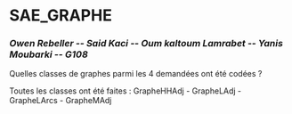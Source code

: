 # SAE_GRAPHE
### ***Owen Rebeller --  Said Kaci -- Oum kaltoum Lamrabet -- Yanis Moubarki -- G108***

Quelles classes de graphes parmi les 4 demandées ont été codées ?

Toutes les classes ont été faites : GrapheHHAdj - GrapheLAdj - GrapheLArcs - GrapheMAdj
